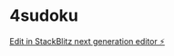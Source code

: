 # 4sudoku

[Edit in StackBlitz next generation editor ⚡️](https://stackblitz.com/~/github.com/sk18skills/4sudoku)
